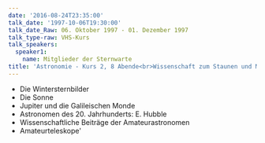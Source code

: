 ```yaml
---
date: '2016-08-24T23:35:00'
talk_date: '1997-10-06T19:30:00'
talk_date_Raw: 06. Oktober 1997 - 01. Dezember 1997 
talk_type-raw: VHS-Kurs
talk_speakers:
  speaker1:
    name: Mitglieder der Sternwarte
title: 'Astronomie - Kurs 2, 8 Abende<br>Wissenschaft zum Staunen und Mitmachen'
---
```

  - Die Wintersternbilder
  - Die Sonne
  - Jupiter und die Galileischen Monde
  - Astronomen des 20. Jahrhunderts: E. Hubble
  - Wissenschaftliche Beiträge der Amateurastronomen
  - Amateurteleskope'